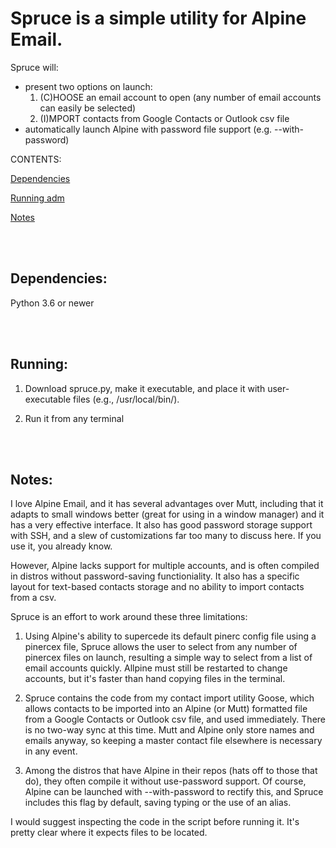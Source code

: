# Spruce is a simple utility for Alpine Email.

Spruce will:

* present two options on launch:
  1. (C)HOOSE an email account to open (any number of email accounts can easily be selected)
  2. (I)MPORT contacts from Google Contacts or Outlook csv file
* automatically launch Alpine with password file support (e.g. --with-password)

CONTENTS:

[Dependencies](#dependencies)

[Running adm](#running)

[Notes](#notes)


<br><br>
## Dependencies:

Python 3.6 or newer


<br><br>
## Running:

1. Download spruce.py, make it executable, and place it with user-executable files (e.g., /usr/local/bin/).

2. Run it from any terminal

<br><br>
## Notes:
I love Alpine Email, and it has several advantages over Mutt, including that it adapts to small windows better (great for using in a window manager) and it has a very effective interface.  It also has good password storage support with SSH, and a slew of customizations far too many to discuss here.  If you use it, you already know.

However, Alpine lacks support for multiple accounts, and is often compiled in distros without password-saving functioniality.  It also has a specific layout for text-based contacts storage and no ability to import contacts from a csv.

Spruce is an effort to work around these three limitations:

1. Using Alpine's ability to supercede its default pinerc config file using a pinercex file, Spruce allows the user to select from any number of pinercex files on launch, resulting a simple way to select from a list of email accounts quickly.  Allpine must still be restarted to change accounts, but it's faster than hand copying files in the terminal.

2. Spruce contains the code from my contact import utility Goose, which allows contacts to be imported into an Alpine (or Mutt) formatted file from a Google Contacts or Outlook csv file, and used immediately.  There is no two-way sync at this time.  Mutt and Alpine only store names and emails anyway, so keeping a master contact file elsewhere is necessary in any event.

3.  Among the distros that have Alpine in their repos (hats off to those that do), they often compile it without use-password support.  Of course, Alpine can be launched with --with-password to rectify this, and Spruce includes this flag by default, saving typing or the use of an alias.

I would suggest inspecting the code in the script before running it.  It's pretty clear where it expects files to be located.

